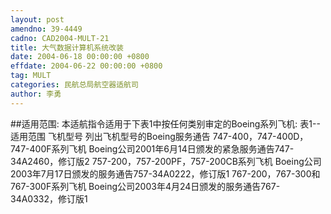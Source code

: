 ```yaml
---
layout: post
amendno: 39-4449
cadno: CAD2004-MULT-21
title: 大气数据计算机系统改装
date: 2004-06-18 00:00:00 +0800
effdate: 2004-06-22 00:00:00 +0800
tag: MULT
categories: 民航总局航空器适航司
author: 李勇
---
```


##适用范围:
本适航指令适用于下表1中按任何类别审定的Boeing系列飞机: 表1--适用范围
飞机型号  列出飞机型号的Boeing服务通告
747-400，747-400D，747-400F系列飞机  Boeing公司2001年6月14日颁发的紧急服务通告747-34A2460，修订版2
757-200，757-200PF，757-200CB系列飞机  Boeing公司2003年7月17日颁发的服务通告757-34A0222，修订版1
767-200，767-300和767-300F系列飞机  Boeing公司2003年4月24日颁发的服务通告767-34A0332，修订版1

